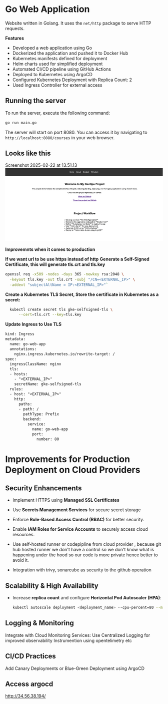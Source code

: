 # Go Web Application

Website written in Golang. It uses the `net/http` package to serve HTTP requests.

**Features**

* Developed a web application using Go
* Dockerized the application and pushed it to Docker Hub
* Kubernetes manifests defined for deployment
* Helm charts used for simplified deployment
* Automated CI/CD pipeline using GitHub Actions
* Deployed to Kubernetes using ArgoCD
* Configured Kubernetes Deployment with Replica Count: 2
* Used Ingress Controller for external access

## Running the server

To run the server, execute the following command:

```bash
go run main.go
```

The server will start on port 8080. You can access it by navigating to `http://localhost:8080/courses` in your web browser.

## Looks like this
Screenshot 2025-02-22 at 13.51.13
![Website](images/UI_web.png)



**Improvemnts when it comes to production** 

**If we want url to be use https instead of http** 
**Generate a Self-Signed Certificate, this will generate tls.crt and tls.key**
```sh
openssl req -x509 -nodes -days 365 -newkey rsa:2048 \
  -keyout tls.key -out tls.crt -subj "/CN=<EXTERNAL_IP>" \
  -addext "subjectAltName = IP:<EXTERNAL_IP>"`
```
**Create a Kubernetes TLS Secret, Store the certificate in Kubernetes as a secret:**
```sh
  kubectl create secret tls gke-selfsigned-tls \
      --cert=tls.crt --key=tls.key
```
**Update Ingress to Use TLS**

```apiVersion: networking.k8s.io/v1
kind: Ingress
metadata:
  name: go-web-app
  annotations:
    nginx.ingress.kubernetes.io/rewrite-target: /
spec:
  ingressClassName: nginx
  tls:
  - hosts:
    - "<EXTERNAL_IP>"  
    secretName: gke-selfsigned-tls
  rules:
  - host: "<EXTERNAL_IP>"
    http:
      paths:
      - path: /
        pathType: Prefix
        backend:
          service:
            name: go-web-app
            port:
              number: 80
  ```


# Improvements for Production Deployment on Cloud Providers

## Security Enhancements

- Implement HTTPS using **Managed SSL Certificates**

- Use **Secrets Management Services** for secure secret storage

- Enforce **Role-Based Access Control (RBAC)** for better security.  
- Enable **IAM Roles for Service Accounts** to securely access cloud resources.
- Use self-hosted runner or codepipline from cloud provider , because git hub hosted runner we don't have a control so we don't know what is happening under the hood so our code is more private hence better to avoid it.
- Integration with trivy, sonarcube as security to the github operation

## Scalability & High Availability

- Increase **replica count** and configure **Horizontal Pod Autoscaler (HPA)**:  

  ```sh
  kubectl autoscale deployment <deployment_name> --cpu-percent=80 --min=2 --max=5

## Logging & Monitoring
Integrate with Cloud Monitoring Services:
Use Centralized Logging for improved observability
Instrumention using opentelimetry etc

## CI/CD Practices
Add Canary Deployments or Blue-Green Deployment using ArgoCD

## Access argocd 
http://34.56.38.194/